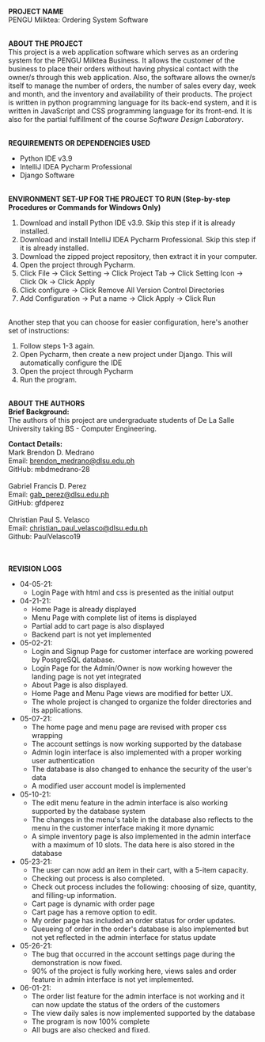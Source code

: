 **PROJECT NAME** <br>
  PENGU Milktea: Ordering System Software
  
<br>**ABOUT THE PROJECT** <br>
  This project is a web application software which serves as an ordering system for the PENGU Milktea Business. It allows the customer of the business to place their orders without having physical contact with the owner/s through this web application. Also, the software allows the owner/s itself to manage the number of orders, the number of sales every day, week and month, and the inventory and availability of their products.  The project is written in python programming language for its back-end system, and it is written in JavaScript and CSS programming language for its front-end. It is also for the partial fulfillment of the course _Software Design Laboratory_.
  
<br>**REQUIREMENTS OR DEPENDENCIES USED**
  - Python IDE v3.9
  - IntelliJ IDEA Pycharm Professional
  - Django Software

<br>**ENVIRONMENT SET-UP FOR THE PROJECT TO RUN (Step-by-step Procedures or Commands for Windows Only)**
  1. Download and install Python IDE v3.9. Skip this step if it is already installed.
  2. Download and install IntelliJ IDEA Pycharm Professional. Skip this step if it is already installed.
  3. Download the zipped project repository, then extract it in your computer.
  4. Open the project through Pycharm.
  5. Click File -> Click Setting -> Click Project Tab -> Click Setting Icon -> Click Ok -> Click Apply
  6. Click configure -> Click Remove All Version Control Directories
  7. Add Configuration -> Put a name -> Click Apply -> Click Run

  <br>Another step that you can choose for easier configuration, here's another set of instructions:<br>
  1. Follow steps 1-3 again.
  2. Open Pycharm, then create a new project under Django. This will automatically configure the IDE
  3. Open the project through Pycharm
  4. Run the program.

<br>**ABOUT THE AUTHORS**<br>
  **Brief Background:** <br>
    The authors of this project are undergraduate students of De La Salle University taking BS - Computer Engineering. 
    
  **Contact Details:**<br>
  Mark Brendon D. Medrano <br>
  Email: brendon_medrano@dlsu.edu.ph <br>
  GitHub: mbdmedrano-28 <br><br>
  Gabriel Francis D. Perez <br>
  Email: gab_perez@dlsu.edu.ph <br>
  GitHub: gfdperez <br><br>
  Christian Paul S. Velasco <br>
  Email: christian_paul_velasco@dlsu.edu.ph <br>
  Github: PaulVelasco19 <br><br>

<br>**REVISION LOGS**
  - 04-05-21:
    - Login Page with html and css is presented as the initial output
  - 04-21-21:
    - Home Page is already displayed
    - Menu Page with complete list of items is displayed
    - Partial add to cart page is also displayed
    - Backend part is not yet implemented
  - 05-02-21:
    - Login and Signup Page for customer interface are working powered by PostgreSQL database.
    - Login Page for the Admin/Owner is now working however the landing page is not yet integrated
    - About Page is also displayed.
    - Home Page and Menu Page views are modified for better UX.
    - The whole project is changed to organize the folder directories and its applications.
  - 05-07-21:
    - The home page and menu page are revised with proper css wrapping 
    - The account settings is now working supported by the database
    - Admin login interface is also implemented with a proper working user authentication
    - The database is also changed to enhance the security of the user's data
    - A modified user account model is implemented
  - 05-10-21:
    - The edit menu feature in the admin interface is also working supported by the database system
    - The changes in the menu's table in the database also reflects to the menu in the customer interface making it more dynamic
    - A simple inventory page is also implemented in the admin interface with a maximum of 10 slots. The data here is also stored in the database
  - 05-23-21:
    - The user can now add an item in their cart, with a 5-item capacity.
    - Checking out process is also completed.
    - Check out process includes the following: choosing of size, quantity, and filling-up information.
    - Cart page is dynamic with order page
    - Cart page has a remove option to edit.
    - My order page has included an order status for order updates.
    - Queueing of order in the order's database is also implemented but not yet reflected in the admin interface for status update
  - 05-26-21:
    - The bug that occurred in the account settings page during the demonstration is now fixed.
    - 90% of the project is fully working here, views sales and order feature in admin interface is not yet implemented.
  - 06-01-21:
    - The order list feature for the admin interface is not working and it can now update the status of the orders of the customers
    - The view daily sales is now implemented supported by the database
    - The program is now 100% complete
    - All bugs are also checked and fixed.
